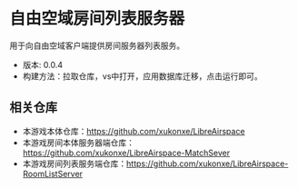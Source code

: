 # 自由空域房间列表服务器
用于向自由空域客户端提供房间服务器列表服务。
- 版本: 0.0.4
- 构建方法：拉取仓库，vs中打开，应用数据库迁移，点击运行即可。
## 相关仓库
- 本游戏本体仓库：https://github.com/xukonxe/LibreAirspace
- 本游戏房间本体服务器端仓库：https://github.com/xukonxe/LibreAirspace-MatchSever
- 本游戏房间列表服务端仓库：https://github.com/xukonxe/LibreAirspace-RoomListServer
